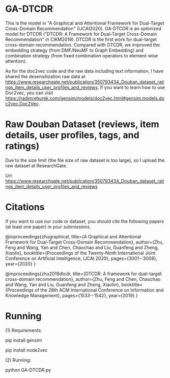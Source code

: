 # GA-DTCDR
This is the model in "A Graphical and Attentional Framework for Dual-Target Cross-Domain Recommendation" (IJCAI2020).
GA-DTCDR is an optimized model for DTCDR ("DTCDR: A Framework for Dual-Target Cross-Domain Recommendation" in CIKM2019).
DTCDR is the first work for dual-target cross-domain recommendation. Compared with DTCDR, we improved the embedding strategy (from DMF/NeuMF to Graph Embedding) and combination strategy (from fixed combination operators to element-wise attention). 

As for the doc2vec code and the raw data including text information, I have shared the desensitization raw data at https://www.researchgate.net/publication/350793434_Douban_dataset_ratings_item_details_user_profiles_and_reviews. If you want to learn how to use Doc2vec, you can visit https://radimrehurek.com/gensim/models/doc2vec.html#gensim.models.doc2vec.Doc2Vec.

# Raw Douban Dataset (reviews, item details, user profiles, tags, and ratings)
Due to the size limit (the file size of raw dataset is too large), so I upload the raw dataset at ResearchGate.

Url: https://www.researchgate.net/publication/350793434_Douban_dataset_ratings_item_details_user_profiles_and_reviews

# Citations
If you want to use our code or dataset, you should cite the following papers (at least one paper) in your submissions.

@inproceedings{zhugraphical,
  title={A Graphical and Attentional Framework for Dual-Target Cross-Domain Recommendation},
  author={Zhu, Feng and Wang, Yan and Chen, Chaochao and Liu, Guanfeng and Zheng, Xiaolin},
  booktitle={Proceedings of the Twenty-Ninth International Joint Conference on Artificial Intelligence, IJCAI 2020},
  pages={3001--3008},
  year={2020}
}

@inproceedings{zhu2019dtcdr,
  title={DTCDR: A framework for dual-target cross-domain recommendation},
  author={Zhu, Feng and Chen, Chaochao and Wang, Yan and Liu, Guanfeng and Zheng, Xiaolin},
  booktitle={Proceedings of the 28th ACM International Conference on Information and Knowledge Management},
  pages={1533--1542},
  year={2019}
}

# Running
(1) Requirements:

pip install gensim

pip install node2vec

(2) Running:

python GA-DTCDR.py
